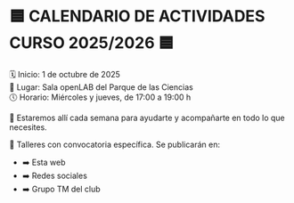 # 🟦 CALENDARIO DE ACTIVIDADES CURSO 2025/2026 🟦

🗓️ Inicio: 1 de octubre de 2025  
📍 Lugar: Sala openLAB del Parque de las Ciencias  
🕔 Horario: Miércoles y jueves, de 17:00 a 19:00 h

📌 Estaremos allí cada semana para ayudarte y acompañarte en todo lo que necesites.

🔧 Talleres con convocatoria específica. Se publicarán en:
* ➡️ Esta web
* ➡️ Redes sociales
* ➡️ Grupo TM del club
